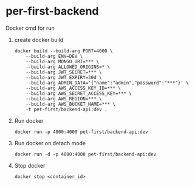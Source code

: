 # per-first-backend

Docker cmd for run

1. create docker build

   ```
   docker build --build-arg PORT=4000 \
       --build-arg ENV=DEV \
       --build-arg MONGO_URI=*** \
       --build-arg ALLOWED_ORIGINS=* \
       --build-arg JWT_SECRET=*** \
       --build-arg JWT_EXPIRY=30d \
       --build-arg ADMIN_DATA='{"name":"admin","password":"***"}' \
       --build-arg AWS_ACCESS_KEY_ID=*** \
       --build-arg AWS_SECRET_ACCESS_KEY=*** \
       --build-arg AWS_REGION=*** \
       --build-arg AWS_BUCKET_NAME=*** \
       -t pet-first/backend-api:dev .
   ```

2. Run docker

   ```
   docker run -p 4000:4000 pet-first/backend-api:dev
   ```

3. Run docker on detach mode

   ```
   docker run -d -p 4000:4000 pet-first/backend-api:dev
   ```

4. Stop docker

   ```
   docker stop <container_id>
   ```
